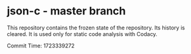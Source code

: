 # json-c - master branch

This repository contains the frozen state of the repository.
Its history is cleared. It is used only for static code
analysis with Codacy.

Commit Time: 1723339272
